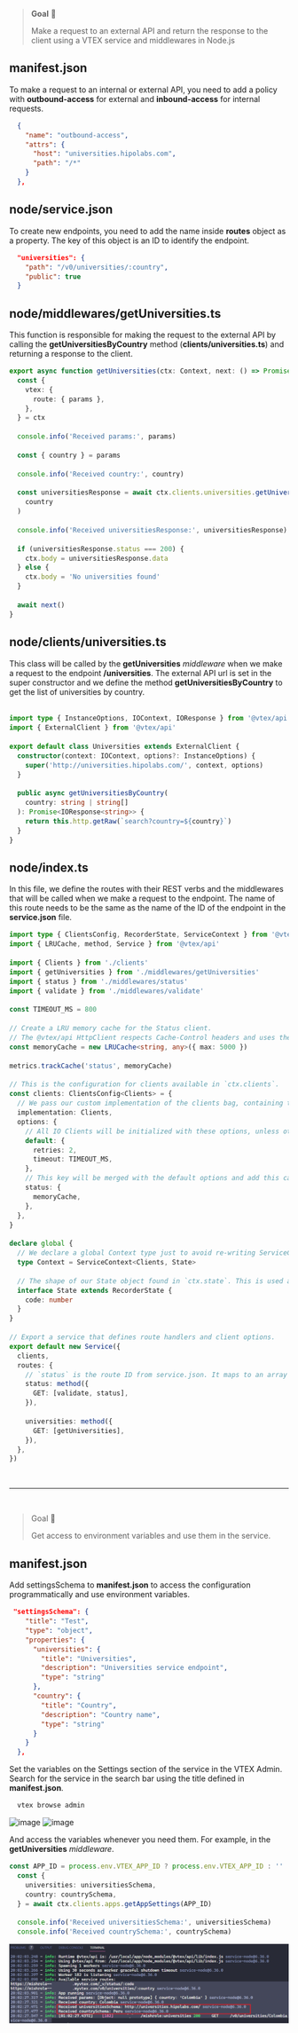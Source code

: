 > **Goal** 🚀
> 
> Make a request to an external API and return the response to the client using a VTEX service and middlewares in Node.js

## manifest.json

To make a request to an internal or external API, you need to add a policy with **outbound-access** for external and **inbound-access** for internal requests.

```json
  {
    "name": "outbound-access",
    "attrs": {
      "host": "universities.hipolabs.com",
      "path": "/*"
    }
  },
```

## node/service.json

To create new endpoints, you need to add the name inside **routes** object as a property. The key of this object is an ID to identify the endpoint.

```json
  "universities": {
    "path": "/v0/universities/:country",
    "public": true
  }
```

## node/middlewares/getUniversities.ts

This function is responsible for making the request to the external API by calling the **getUniversitiesByCountry** method (**clients/universities.ts**) and returning a response to the client.

```typescript
export async function getUniversities(ctx: Context, next: () => Promise<any>) {
  const {
    vtex: {
      route: { params },
    },
  } = ctx

  console.info('Received params:', params)

  const { country } = params

  console.info('Received country:', country)

  const universitiesResponse = await ctx.clients.universities.getUniversitiesByCountry(
    country
  )

  console.info('Received universitiesResponse:', universitiesResponse)

  if (universitiesResponse.status === 200) {
    ctx.body = universitiesResponse.data
  } else {
    ctx.body = 'No universities found'
  }

  await next()
}
```

## node/clients/universities.ts

This class will be called by the **getUniversities** *middleware* when we make a request to the endpoint **/universities**. The external API url is set in the super constructor and we define the method **getUniversitiesByCountry** to get the list of universities by country.

```typescript

import type { InstanceOptions, IOContext, IOResponse } from '@vtex/api'
import { ExternalClient } from '@vtex/api'

export default class Universities extends ExternalClient {
  constructor(context: IOContext, options?: InstanceOptions) {
    super('http://universities.hipolabs.com/', context, options)
  }

  public async getUniversitiesByCountry(
    country: string | string[]
  ): Promise<IOResponse<string>> {
    return this.http.getRaw(`search?country=${country}`)
  }
}
```

## node/index.ts

In this file, we define the routes with their REST verbs and the middlewares that will be called when we make a request to the endpoint. The name of this route needs to be the same as the name of the ID of the endpoint in the **service.json** file.

```typescript
import type { ClientsConfig, RecorderState, ServiceContext } from '@vtex/api'
import { LRUCache, method, Service } from '@vtex/api'

import { Clients } from './clients'
import { getUniversities } from './middlewares/getUniversities'
import { status } from './middlewares/status'
import { validate } from './middlewares/validate'

const TIMEOUT_MS = 800

// Create a LRU memory cache for the Status client.
// The @vtex/api HttpClient respects Cache-Control headers and uses the provided cache.
const memoryCache = new LRUCache<string, any>({ max: 5000 })

metrics.trackCache('status', memoryCache)

// This is the configuration for clients available in `ctx.clients`.
const clients: ClientsConfig<Clients> = {
  // We pass our custom implementation of the clients bag, containing the Status client.
  implementation: Clients,
  options: {
    // All IO Clients will be initialized with these options, unless otherwise specified.
    default: {
      retries: 2,
      timeout: TIMEOUT_MS,
    },
    // This key will be merged with the default options and add this cache to our Status client.
    status: {
      memoryCache,
    },
  },
}

declare global {
  // We declare a global Context type just to avoid re-writing ServiceContext<Clients, State> in every handler and resolver
  type Context = ServiceContext<Clients, State>

  // The shape of our State object found in `ctx.state`. This is used as state bag to communicate between middlewares.
  interface State extends RecorderState {
    code: number
  }
}

// Export a service that defines route handlers and client options.
export default new Service({
  clients,
  routes: {
    // `status` is the route ID from service.json. It maps to an array of middlewares (or a single handler).
    status: method({
      GET: [validate, status],
    }),

    universities: method({
      GET: [getUniversities],
    }),
  },
})
```

<br />

---
<br />

> Goal 🚀
>
> Get access to environment variables and use them in the service.

## manifest.json

Add settingsSchema to **manifest.json** to access the configuration programmatically and use environment variables.

```json
 "settingsSchema": {
    "title": "Test",
    "type": "object",
    "properties": {
      "universities": {
        "title": "Universities",
        "description": "Universities service endpoint",
        "type": "string"
      },
      "country": {
        "title": "Country",
        "description": "Country name",
        "type": "string"
      }
    }
  },
```

Set the variables on the Settings section of the service in the VTEX Admin. Search for the service in the search bar using the title defined in **manifest.json**.

```bash
  vtex browse admin
```

![image](assets/admin-apps.png)
![image](assets/admin-config.png)

And access the variables whenever you need them. For example, in the **getUniversities** *middleware*.

```typescript
const APP_ID = process.env.VTEX_APP_ID ? process.env.VTEX_APP_ID : ''
  const {
    universities: universitiesSchema,
    country: countrySchema,
  } = await ctx.clients.apps.getAppSettings(APP_ID)

  console.info('Received universitiesSchema:', universitiesSchema)
  console.info('Received countrySchema:', countrySchema)
```
![image](assets/terminal-variable.png)
